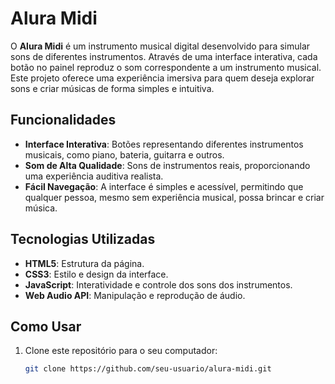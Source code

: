 # Alura Midi

O **Alura Midi** é um instrumento musical digital desenvolvido para simular sons de diferentes instrumentos. Através de uma interface interativa, cada botão no painel reproduz o som correspondente a um instrumento musical. Este projeto oferece uma experiência imersiva para quem deseja explorar sons e criar músicas de forma simples e intuitiva.


## Funcionalidades

- **Interface Interativa**: Botões representando diferentes instrumentos musicais, como piano, bateria, guitarra e outros.
- **Som de Alta Qualidade**: Sons de instrumentos reais, proporcionando uma experiência auditiva realista.
- **Fácil Navegação**: A interface é simples e acessível, permitindo que qualquer pessoa, mesmo sem experiência musical, possa brincar e criar música.

## Tecnologias Utilizadas

- **HTML5**: Estrutura da página.
- **CSS3**: Estilo e design da interface.
- **JavaScript**: Interatividade e controle dos sons dos instrumentos.
- **Web Audio API**: Manipulação e reprodução de áudio.

## Como Usar

1. Clone este repositório para o seu computador:
   ```bash
   git clone https://github.com/seu-usuario/alura-midi.git
